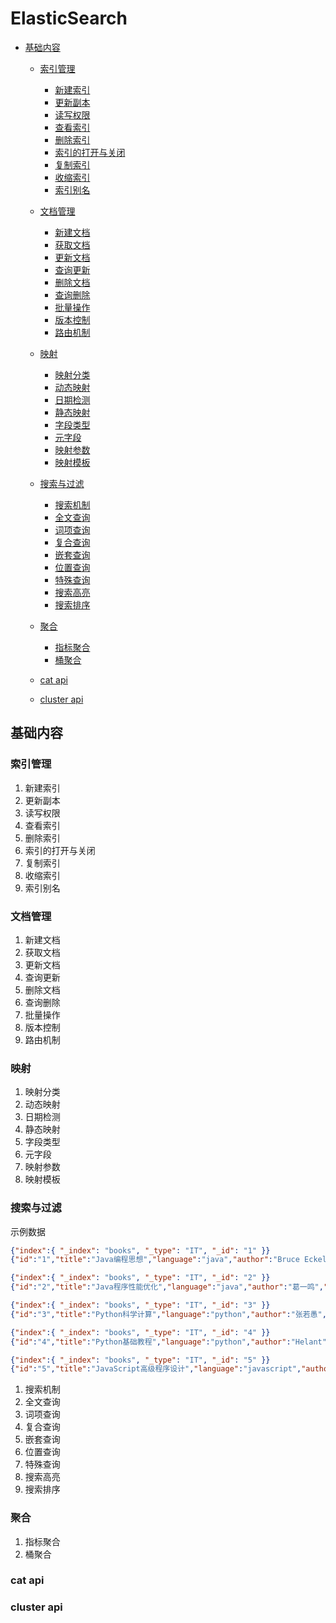 # ElasticSearch

- [基础内容]()

	- [索引管理]()
		- [新建索引]()
		- [更新副本]()
		- [读写权限]()
		- [查看索引]()
		- [删除索引]()
		- [索引的打开与关闭]()
		- [复制索引]()
		- [收缩索引]()
		- [索引别名]()

	- [文档管理]()
		- [新建文档]()
		- [获取文档]()
		- [更新文档]()
		- [查询更新]()
		- [删除文档]()
		- [查询删除]()
		- [批量操作]()
		- [版本控制]()
		- [路由机制]()

	- [映射]()
		- [映射分类]()
		- [动态映射]()
		- [日期检测]()
		- [静态映射]()
		- [字段类型]()
		- [元字段]()
		- [映射参数]()
		- [映射模板]()

	- [搜索与过滤]()
		- [搜索机制]()
		- [全文查询]()
		- [词项查询]()
		- [复合查询]()
		- [嵌套查询]()
		- [位置查询]()
		- [特殊查询]()
		- [搜索高亮]()
		- [搜索排序]()

	- [聚合]()
		- [指标聚合]()
		- [桶聚合]()

	- [cat api]()

	- [cluster api]()






## 基础内容

### 索引管理

1. 新建索引
2. 更新副本
3. 读写权限
4. 查看索引
5. 删除索引
6. 索引的打开与关闭
7. 复制索引
8. 收缩索引
9. 索引别名

### 文档管理

1. 新建文档
2. 获取文档
3. 更新文档
4. 查询更新
5. 删除文档
6. 查询删除
7. 批量操作
8. 版本控制
9. 路由机制

### 映射

1. 映射分类
2. 动态映射
3. 日期检测
4. 静态映射
5. 字段类型
6. 元字段
7. 映射参数
8. 映射模板

### 搜索与过滤

示例数据
```json
{"index":{ "_index": "books", "_type": "IT", "_id": "1" }}
{"id":"1","title":"Java编程思想","language":"java","author":"Bruce Eckel","price":70.20,"publish_time":"2007-10-01","description":"Java学习必读经典,殿堂级著作！赢得了全球程序员的广泛赞誉。"}

{"index":{ "_index": "books", "_type": "IT", "_id": "2" }}
{"id":"2","title":"Java程序性能优化","language":"java","author":"葛一鸣","price":46.50,"publish_time":"2012-08-01","description":"让你的Java程序更快、更稳定。深入剖析软件设计层面、代码层面、JVM虚拟机层面的优化方法"}

{"index":{ "_index": "books", "_type": "IT", "_id": "3" }}
{"id":"3","title":"Python科学计算","language":"python","author":"张若愚","price":81.40,"publish_time":"2016-05-01","description":"零基础学python,光盘中作者独家整合开发winPython运行环境，涵盖了Python各个扩展库"}

{"index":{ "_index": "books", "_type": "IT", "_id": "4" }}
{"id":"4","title":"Python基础教程","language":"python","author":"Helant","price":54.50,"publish_time":"2014-03-01","description":"经典的Python入门教程，层次鲜明，结构严谨，内容翔实"}

{"index":{ "_index": "books", "_type": "IT", "_id": "5" }}
{"id":"5","title":"JavaScript高级程序设计","language":"javascript","author":"Nicholas C. Zakas","price":66.40,"publish_time":"2012-10-01","description":"JavaScript技术经典名著"}
```
1. 搜索机制
2. 全文查询
3. 词项查询
4. 复合查询
5. 嵌套查询
6. 位置查询
7. 特殊查询
8. 搜索高亮
9. 搜索排序

### 聚合

1. 指标聚合
2. 桶聚合

### cat api

### cluster api
